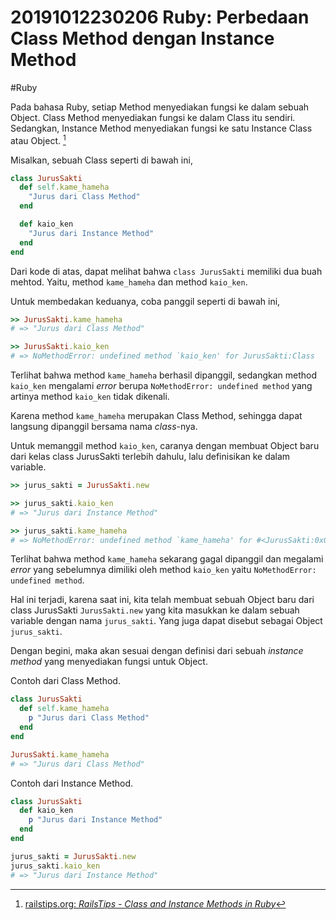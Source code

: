 # 20191012230206 Ruby: Perbedaan Class Method dengan Instance Method

#Ruby

Pada bahasa Ruby, setiap Method menyediakan fungsi ke dalam sebuah Object. Class Method menyediakan fungsi ke dalam Class itu sendiri. Sedangkan, Instance Method menyediakan fungsi ke satu Instance Class atau Object. [^1]

Misalkan, sebuah Class seperti di bawah ini,

```ruby
class JurusSakti
  def self.kame_hameha
    "Jurus dari Class Method"
  end

  def kaio_ken
    "Jurus dari Instance Method"
  end
end
```

Dari kode di atas, dapat melihat bahwa `class JurusSakti` memiliki dua buah mehtod. Yaitu, method `kame_hameha` dan method `kaio_ken`.

Untuk membedakan keduanya, coba panggil seperti di bawah ini,

```ruby
>> JurusSakti.kame_hameha
# => "Jurus dari Class Method"

>> JurusSakti.kaio_ken
# => NoMethodError: undefined method `kaio_ken' for JurusSakti:Class
```

Terlihat bahwa method `kame_hameha` berhasil dipanggil, sedangkan method `kaio_ken` mengalami *error* berupa `NoMethodError: undefined method` yang artinya method `kaio_ken` tidak dikenali.

Karena method `kame_hameha` merupakan Class Method, sehingga dapat langsung dipanggil bersama nama *class*-nya.

Untuk memanggil method `kaio_ken`, caranya dengan membuat Object baru dari kelas class JurusSakti terlebih dahulu, lalu definisikan ke dalam variable.

```ruby
>> jurus_sakti = JurusSakti.new

>> jurus_sakti.kaio_ken
# => "Jurus dari Instance Method"

>> jurus_sakti.kame_hameha
# => NoMethodError: undefined method `kame_hameha' for #<JurusSakti:0x000055cd5364e030>
```

Terlihat bahwa method `kame_hameha` sekarang gagal dipanggil dan megalami *error* yang sebelumnya dimiliki oleh method `kaio_ken` yaitu `NoMethodError: undefined method`.

Hal ini terjadi, karena saat ini, kita telah membuat sebuah Object baru dari class JurusSakti `JurusSakti.new` yang kita masukkan ke dalam sebuah variable dengan nama `jurus_sakti`. Yang juga dapat disebut sebagai Object `jurus_sakti`.

Dengan begini, maka akan sesuai dengan definisi dari sebuah *instance method* yang menyediakan fungsi untuk Object.

Contoh dari Class Method.

```ruby
class JurusSakti
  def self.kame_hameha
    p "Jurus dari Class Method"
  end
end

JurusSakti.kame_hameha
# => "Jurus dari Class Method"
```

Contoh dari Instance Method.

```ruby
class JurusSakti
  def kaio_ken
    p "Jurus dari Instance Method"
  end
end

jurus_sakti = JurusSakti.new
jurus_sakti.kaio_ken
# => "Jurus dari Instance Method"
```


[^1]: [railstips.org: _RailsTips - Class and Instance Methods in Ruby_](http://www.railstips.org/blog/archives/2009/05/11/class-and-instance-methods-in-ruby/)
